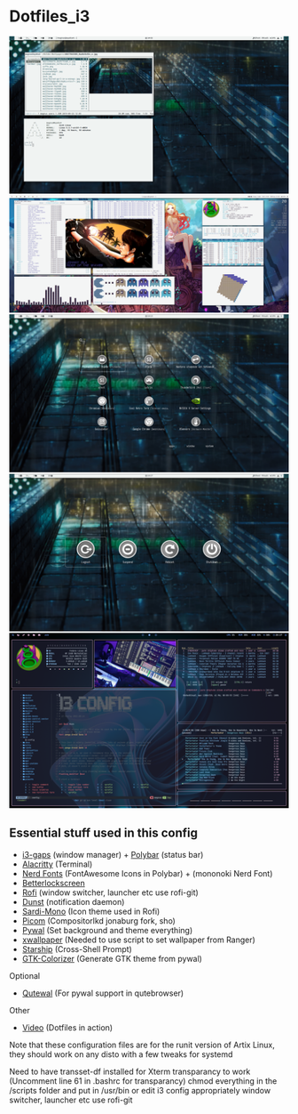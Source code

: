 # Dotfiles_i3

![screenshot](https://raw.githubusercontent.com/Algorithm79/Dotfiles_i3/master/screenshot.png)
![screenshot](https://raw.githubusercontent.com/Algorithm79/Dotfiles_i3/master/screenshot1.png)
![screenshot](https://raw.githubusercontent.com/Algorithm79/Dotfiles_i3/master/screenshot2.png)
![screenshot](https://raw.githubusercontent.com/Algorithm79/Dotfiles_i3/master/screenshot3.png)
![screenshot](https://raw.githubusercontent.com/Algorithm79/Dotfiles_i3/master/screenshot4.png)
## Essential stuff used in this config

- [i3-gaps](https://github.com/Airblader/i3) (window manager) + [Polybar](https://github.com/polybar/polybar) (status bar)
- [Alacritty](https://github.com/alacritty/alacritty) (Terminal)
- [Nerd Fonts](https://github.com/ryanoasis/nerd-fonts) (FontAwesome Icons in Polybar) + (mononoki Nerd Font)
- [Betterlockscreen](https://github.com/pavanjadhaw/betterlockscreen)
- [Rofi](https://github.com/davatorium/rofi) (window switcher, launcher etc use rofi-git)
- [Dunst](https://github.com/dunst-project/dunst) (notification daemon)
- [Sardi-Mono](https://github.com/erikdubois/Sardi-Mono-Colora-Variations) (Icon theme used in Rofi)
- [Picom](https://github.com/jonaburg/picom) (Compositorlkd jonaburg fork, sho) 
- [Pywal](https://github.com/dylanaraps/pywal) (Set background and theme everything)
- [xwallpaper](https://github.com/stoeckmann/xwallpaper) (Needed to use script to set wallpaper from Ranger)
- [Starship](https://starship.rs/) (Cross-Shell Prompt)
- [GTK-Colorizer](https://github.com/osiset/gtk-colorizer) (Generate GTK theme from pywal)

Optional

- [Qutewal](https://github.com/jjzmajic/qutewal) (For pywal support in qutebrowser)


Other

- [Video](https://www.youtube.com/watch?v=gLNma-6AHPM) (Dotfiles in action)

Note that these configuration files are for the runit version of Artix Linux, they should work on any disto with a few tweaks for systemd

Need to have transset-df installed for Xterm transparancy to work (Uncomment line 61 in .bashrc for transparancy)
chmod everything in the /scripts folder and put in /usr/bin or edit i3 config appropriately
window switcher, launcher etc use rofi-git
